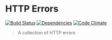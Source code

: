 # HTTP Errors

[![Build Status](https://travis-ci.org/netiam/errors.svg)](https://travis-ci.org/netiam/errors)
[![Dependencies](https://david-dm.org/netiam/errors.svg)](https://david-dm.org/netiam/errors)
[![Code Climate](https://codeclimate.com/github/netiam/errors/badges/gpa.svg)](https://codeclimate.com/github/netiam/errors)

> A collection of HTTP errors
